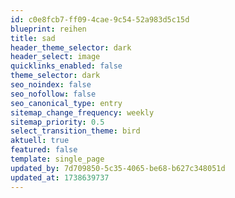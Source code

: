 ```yaml
---
id: c0e8fcb7-ff09-4cae-9c54-52a983d5c15d
blueprint: reihen
title: sad
header_theme_selector: dark
header_select: image
quicklinks_enabled: false
theme_selector: dark
seo_noindex: false
seo_nofollow: false
seo_canonical_type: entry
sitemap_change_frequency: weekly
sitemap_priority: 0.5
select_transition_theme: bird
aktuell: true
featured: false
template: single_page
updated_by: 7d709850-5c35-4065-be68-b627c348051d
updated_at: 1738639737
---
```


